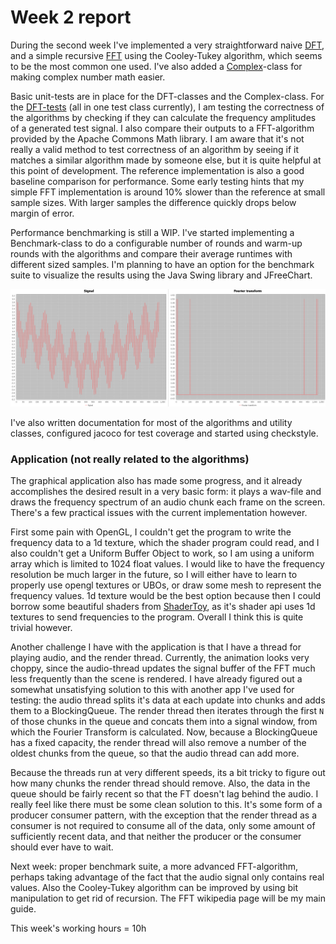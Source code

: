 # Week 2 report

During the second week I've implemented a very straightforward naive 
[DFT](https://github.com/Veikkosuhonen/fft/blob/main/fft/src/main/java/com/github/veikkosuhonen/fftapp/fft/NaiveDFT.java), 
and a simple recursive 
[FFT](https://github.com/Veikkosuhonen/fft/blob/main/fft/src/main/java/com/github/veikkosuhonen/fftapp/fft/FFT.java) 
using the Cooley-Tukey algorithm, which seems to be the most common one used.
I've also added a [Complex](https://github.com/Veikkosuhonen/fft/blob/main/fft/src/main/java/com/github/veikkosuhonen/fftapp/fft/Complex.java)-class 
for making complex number math easier. 

Basic unit-tests are in place for the DFT-classes and the Complex-class. 
For the [DFT-tests](https://github.com/Veikkosuhonen/fft/blob/main/fft/src/test/java/FFTTest.java) (all in one test class currently), I am testing the correctness of the algorithms
by checking if they can calculate the frequency amplitudes of a generated test signal. I also compare their outputs to a FFT-algorithm provided by the Apache Commons Math library. 
I am aware that it's not really a valid method to test correctness of an algorithm by seeing if it matches a similar algorithm made by someone else, but it is quite helpful at this
point of development. The reference implementation is also a good baseline comparison for performance. Some early testing hints that my simple FFT implementation
is around 10% slower than the reference at small sample sizes. With larger samples the difference quickly drops below margin of error.

Performance benchmarking is still a WIP. I've started implementing a Benchmark-class 
to do a configurable number of rounds and warm-up rounds with the algorithms and compare their average runtimes with different sized samples. 
I'm planning to have an option for the benchmark suite to visualize the results using the Java Swing library and JFreeChart.

![FT of signals with periods 1, 10 and 100](https://github.com/Veikkosuhonen/fft/blob/main/docs/FT_plot.png)

I've also written documentation for most of the algorithms and utility classes, configured jacoco for test coverage and started using checkstyle.

### Application (not really related to the algorithms)

The graphical application also has made some progress, and it already accomplishes the desired result in a very basic form: 
it plays a wav-file and draws the frequency spectrum of an audio chunk each frame on the screen. There's a few practical issues with the current implementation however. 

First some pain with OpenGL, I couldn't get the program to write the frequency data to a 1d texture, which the shader program could read, and I also couldn't get
a Uniform Buffer Object to work, so I am using a uniform array which is limited to 1024 float values. I would like to have the frequency resolution be much larger in the future,
so I will either have to learn to properly use opengl textures or UBOs, or draw some mesh to represent the frequency values. 1d texture would be the best option because
then I could borrow some beautiful shaders from [ShaderToy](https://www.shadertoy.com/), as it's shader api uses 1d textures to send frequencies to the program. 
Overall I think this is quite trivial however. 

Another challenge I have with the application is that I have a thread for playing audio, and the render thread. 
Currently, the animation looks very choppy, since the audio-thread updates the signal buffer of the FFT much less frequently than the scene is rendered. I have already figured out
a somewhat unsatisfying solution to this with another app I've used for testing: 
the audio thread splits it's data at each update into chunks and adds them to a BlockingQueue. 
The render thread then iterates through the first `N` of those chunks in the queue and concats them into a signal window, from which the Fourier Transform is calculated. 
Now, because a BlockingQueue has a fixed capacity, the render thread will also remove a number of the oldest chunks from the queue, so that the audio thread can add more.

Because the threads run at very different speeds, its a bit tricky to figure out how many chunks the render thread should remove. Also, the data in the queue should be fairly recent
so that the FT doesn't lag behind the audio. I really feel like there must be some clean solution to this. It's some form of a producer consumer pattern, with the exception that
the render thread as a consumer is not required to consume all of the data, 
only some amount of sufficiently recent data, and that neither the producer or the consumer should ever have to wait.

Next week: proper benchmark suite, a more advanced FFT-algorithm, perhaps taking advantage of the fact that the audio signal only contains real values. 
Also the Cooley-Tukey algorithm can be improved by using bit manipulation to get rid of recursion. The FFT wikipedia page will be my main guide.

This week's working hours = 10h
